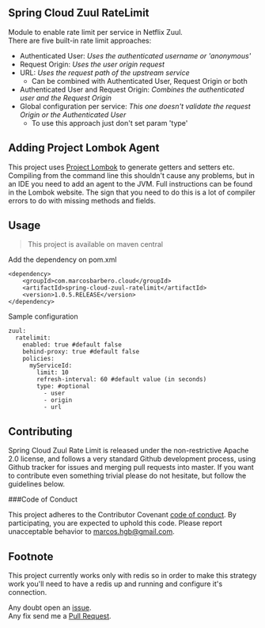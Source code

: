 Spring Cloud Zuul RateLimit
---
Module to enable rate limit per service in Netflix Zuul.  
There are five built-in rate limit approaches:
 - Authenticated User: *Uses the authenticated username or 'anonymous'*
 - Request Origin: *Uses the user origin request*
 - URL: *Uses the request path of the upstream service*
   - Can be combined with Authenticated User, Request Origin or both
 - Authenticated User and Request Origin: *Combines the authenticated user and the Request Origin*
 - Global configuration per service: *This one doesn't validate the request Origin or the Authenticated User*
   - To use this approach just don't set param 'type'

Adding Project Lombok Agent
---

This project uses [Project Lombok](http://projectlombok.org/features/index.html)
to generate getters and setters etc. Compiling from the command line this
shouldn't cause any problems, but in an IDE you need to add an agent
to the JVM. Full instructions can be found in the Lombok website. The
sign that you need to do this is a lot of compiler errors to do with
missing methods and fields.     
   
Usage
---
>This project is available on maven central

Add the dependency on pom.xml
```
<dependency>
    <groupId>com.marcosbarbero.cloud</groupId>
    <artifactId>spring-cloud-zuul-ratelimit</artifactId>
    <version>1.0.5.RELEASE</version>
</dependency>
```

Sample configuration

```
zuul:
  ratelimit:
    enabled: true #default false
    behind-proxy: true #default false
    policies:
      myServiceId:
        limit: 10
        refresh-interval: 60 #default value (in seconds)
        type: #optional
          - user
          - origin
          - url
```

Contributing
---

Spring Cloud Zuul Rate Limit is released under the non-restrictive Apache 2.0 license, and follows a very 
standard Github development process, using Github tracker for issues and merging pull requests into master. 
If you want to contribute even something trivial please do not hesitate, but follow the guidelines below.

###Code of Conduct

This project adheres to the Contributor Covenant 
[code of conduct](https://github.com/marcosbarbero/spring-cloud-starter-zuul-ratelimit/blob/master/docs/code-of-conduct.adoc). 
By participating, you are expected to uphold this code. Please report unacceptable behavior to marcos.hgb@gmail.com.

Footnote
---
This project currently works only with redis so in order to make this strategy work you'll need to have a 
redis up and running and configure it's connection.

Any doubt open an [issue](https://github.com/marcosbarbero/spring-cloud-starter-zuul-ratelimit/issues).  
Any fix send me a [Pull Request](https://github.com/marcosbarbero/spring-cloud-starter-zuul-ratelimit/pulls).
